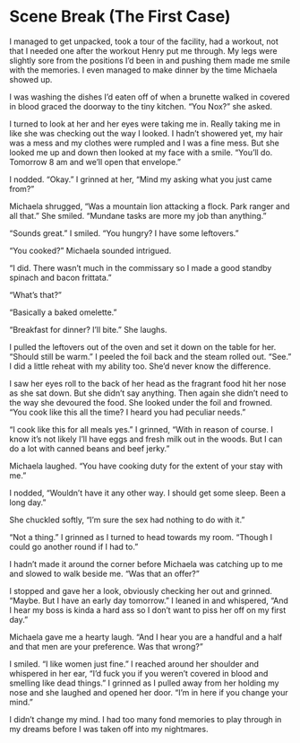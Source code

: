 # Scene Break (The First Case)

I managed to get unpacked, took a tour of the facility, had a workout, not that I needed one after the workout Henry put me through. My legs were slightly sore from the positions I’d been in and pushing them made me smile with the memories. I even managed to make dinner by the time Michaela showed up.

I was washing the dishes I’d eaten off of when a brunette walked in covered in blood graced the doorway to the tiny kitchen. “You Nox?” she asked.

I turned to look at her and her eyes were taking me in. Really taking me in like she was checking out the way I looked. I hadn’t showered yet, my hair was a mess and my clothes were rumpled and I was a fine mess. But she looked me up and down then looked at my face with a smile. “You’ll do. Tomorrow 8 am and we’ll open that envelope.”

I nodded. “Okay.” I grinned at her, “Mind my asking what you just came from?”

Michaela shrugged, “Was a mountain lion attacking a flock. Park ranger and all that.” She smiled. “Mundane tasks are more my job than anything.”

“Sounds great.” I smiled. “You hungry? I have some leftovers.”

“You cooked?” Michaela sounded intrigued.

“I did. There wasn’t much in the commissary so I made a good standby spinach and bacon frittata.”

“What’s that?”

“Basically a baked omelette.”

“Breakfast for dinner? I’ll bite.” She laughs.

I pulled the leftovers out of the oven and set it down on the table for her. “Should still be warm.” I peeled the foil back and the steam rolled out. “See.” I did a little reheat with my ability too. She’d never know the difference.

I saw her eyes roll to the back of her head as the fragrant food hit her nose as she sat down. But she didn’t say anything. Then again she didn’t need to the way she devoured the food. She looked under the foil and frowned. “You cook like this all the time? I heard you had peculiar needs.”

“I cook like this for all meals yes.” I grinned, “With in reason of course. I know it’s not likely I’ll have eggs and fresh milk out in the woods. But I can do a lot with canned beans and beef jerky.”

Michaela laughed. “You have cooking duty for the extent of your stay with me.”

I nodded, “Wouldn’t have it any other way. I should get some sleep. Been a long day.”

She chuckled softly, “I’m sure the sex had nothing to do with it.”

“Not a thing.” I grinned as I turned to head towards my room. “Though I could go another round if I had to.”

I hadn’t made it around the corner before Michaela was catching up to me and slowed to walk beside me. “Was that an offer?”

I stopped and gave her a look, obviously checking her out and grinned. “Maybe. But I have an early day tomorrow.” I leaned in and whispered, “And I hear my boss is kinda a hard ass so I don’t want to piss her off on my first day.”

Michaela gave me a hearty laugh. “And I hear you are a handful and a half and that men are your preference. Was that wrong?”

I smiled. “I like women just fine.” I reached around her shoulder and whispered in her ear, “I’d fuck you if you weren’t covered in blood and smelling like dead things.” I grinned as I pulled away from her holding my nose and she laughed and opened her door. “I’m in here if you change your mind.”

I didn’t change my mind. I had too many fond memories to play through in my dreams before I was taken off into my nightmares.

